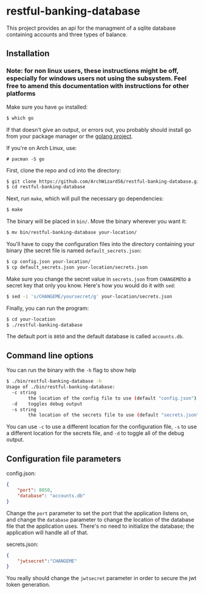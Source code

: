 # restful-banking-database
This project provides an api for the managment of a sqlite database containing accounts and three types of balance.

## Installation
### Note: for non linux users, these instructions might be off, especially for windows users not using the subsystem. Feel free to amend this documentation with instructions for other platforms
Make sure you have `go` installed:
```sh
$ which go
```
If that doesn't give an output, or errors out, you probably should install go from your package manager or the [golang project](https://golang.org/).

If you're on Arch Linux, use:
```
# pacman -S go
```
First, clone the repo and cd into the directory:
```sh
$ git clone https://github.com/ArchWizard56/restful-banking-database.git
$ cd restful-banking-database
```
Next, run  `make`, which will pull the necessary go dependencies:
```sh
$ make
```
The binary will be placed in `bin/`. Move the binary wherever you want it:
```sh
$ mv bin/restful-banking-database your-location/
```
You'll have to copy the configuration files into the directory containing your binary (the secret file is named `default_secrets.json`:
```sh
$ cp config.json your-location/
$ cp default_secrets.json your-location/secrets.json
```
Make sure you change the secret value in `secrets.json` from `CHANGEME`to a secret key that only you know. Here's how you would do it with `sed`:
```sh
$ sed -i 's/CHANGEME/yoursecret/g' your-location/secrets.json
```
Finally, you can run the program:
```sh
$ cd your-location
$ ./restful-banking-database
```
The default port is `8050` and the default database is called `accounts.db`.
## Command line options
You can run the binary with the `-h` flag to show help
```sh
$ ./bin/restful-banking-database -h
Usage of ./bin/restful-banking-database:
  -c string
        the location of the config file to use (default "config.json")
  -d    toggles debug output
  -s string
        the location of the secrets file to use (default "secrets.json")
```
You can use `-c` to use a different location for the configuration file, `-s` to use a different location for the secrets file, and `-d` to toggle all of the debug output.
## Configuration file parameters

config.json:
```json
{
	"port": 8050,
    "database": "accounts.db"
}
```
Change the `port` parameter to set the port that the application listens on, and change the `database` parameter to change the location of the database file that the application uses. There's no need to initialize the database; the application will handle all of that.

secrets.json:
```json
{
    "jwtsecret":"CHANGEME"
}
```
You really should change the `jwtsecret` parameter in order to secure the jwt token generation.
